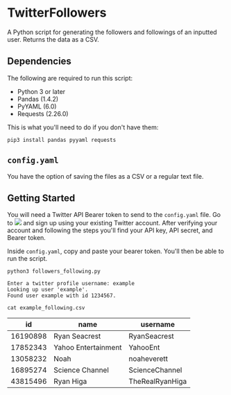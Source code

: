 # TwitterFollowers
A Python script for generating the followers and followings of an inputted user. Returns the data as a CSV.

## Dependencies

The following are required to run this script:

- Python 3 or later
- Pandas (1.4.2)
- PyYAML (6.0)
- Requests (2.26.0)

This is what you'll need to do if you don't have them:

	pip3 install pandas pyyaml requests

## `config.yaml`

You have the option of saving the files as a CSV or a regular text file.

## Getting Started

You will need a Twitter API Bearer token to send to the `config.yaml` file. Go to ![](https://developer.twitter.com) and sign up using your existing Twitter account. After verifying your account and following the steps you'll find your API key, API secret, and Bearer token.

Inside `config.yaml`, copy and paste your bearer token. You'll then be able to run the script.

	python3 followers_following.py

	Enter a twitter profile username: example
	Looking up user 'example'.
	Found user example with id 1234567.

	cat example_following.csv
	
|id       |name               |username       |
|---------|-------------------|---------------|
|	16190898|Ryan Seacrest      |RyanSeacrest   |
|	17852343|Yahoo Entertainment|YahooEnt       |
|	13058232|Noah               |noaheverett    |
|	16895274|Science Channel    |ScienceChannel |
|	43815496|Ryan Higa          |TheRealRyanHiga|
